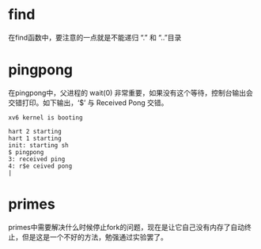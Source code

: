 # find

在find函数中，要注意的一点就是不能递归 “.” 和 “..”目录

# pingpong

在pingpong中，父进程的 wait(0) 非常重要，如果没有这个等待，控制台输出会交错打印。如下输出，‘$’ 与 Received Pong 交错。

    xv6 kernel is booting

    hart 2 starting
    hart 1 starting
    init: starting sh
    $ pingpong 
    3: received ping
    4: r$e ceived pong
    |

# primes

primes中需要解决什么时候停止fork的问题，现在是让它自己没有内存了自动终止，但是这是一个不好的方法，勉强通过实验罢了。